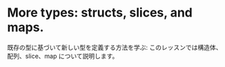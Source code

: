 # More types: structs, slices, and maps.

既存の型に基づいて新しい型を定義する方法を学ぶ: このレッスンでは構造体、配列、slice、map について説明します。